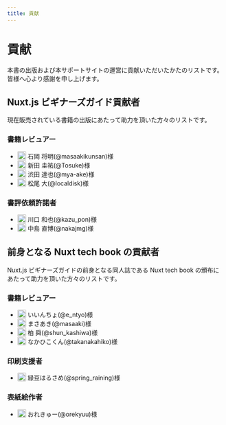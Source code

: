 ```yaml
---
title: 貢献
---
```


# 貢献

本書の出版および本サポートサイトの運営に貢献いただいたかたのリストです。皆様へ心より感謝を申し上げます。

## Nuxt.js ビギナーズガイド貢献者

現在販売されている書籍の出版にあたって助力を頂いた方々のリストです。

### 書籍レビュアー

- <img class="contributor-avatar" src="https://github.com/masaakikunsan.png"> 石岡 将明(@masaakikunsan)様
- <img class="contributor-avatar" src="https://github.com/Tosuke.png"> 新田 圭祐(@Tosuke)様
- <img class="contributor-avatar" src="https://github.com/mya-ake.png"> 渋田 達也(@mya-ake)様
- <img class="contributor-avatar" src="https://github.com/localdisk.png"> 松尾 大(@localdisk)様

### 書評依頼許諾者

- <img class="contributor-avatar" src="https://github.com/kazupon.png"> 川口 和也(@kazu_pon)様
- <img class="contributor-avatar" src="https://github.com/nakajmg.png"> 中島 直博(@nakajmg)様

## 前身となる Nuxt tech book の貢献者

Nuxt.js ビギナーズガイドの前身となる同人誌である Nuxt tech book の頒布にあたって助力を頂いた方々のリストです。

### 書籍レビュアー

- <img class="contributor-avatar" src="https://github.com/entyo.png"> いいんちょ(@e_ntyo)様
- <img class="contributor-avatar" src="https://github.com/masaakikunsan.png"> まさあき(@masaaki)様
- <img class="contributor-avatar" src="https://github.com/shumbo.png"> 柏 舜(@shun_kashiwa)様
- <img class="contributor-avatar" src="https://github.com/takanakahiko.png"> なかひこくん(@takanakahiko)様

### 印刷支援者

- <img class="contributor-avatar" src="https://github.com/spring-raining.png"> 緑豆はるさめ(@spring_raining)様

### 表紙絵作者

- <img class="contributor-avatar" src="https://github.com/orekyuu.png"> おれきゅー(@orekyuu)様

<style>
.contributor-avatar {
  width: 20px;
  height: 20px;
  object-fit: cover;
  margin-bottom: -3px;
  border-radius: 2px;
  overflow: hidden;
}
</style>
